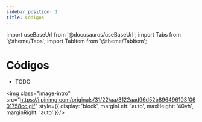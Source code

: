 ```yaml
---
sidebar_position: 1
title: Códigos
---
```


import useBaseUrl from '@docusaurus/useBaseUrl';
import Tabs from '@theme/Tabs';
import TabItem from '@theme/TabItem';

# Códigos

- TODO

<img class="image-intro" src="https://i.pinimg.com/originals/31/22/aa/3122aad96d52b896496103f0601758cc.gif" style={{ display: 'block', marginLeft: 'auto', maxHeight: '40vh', marginRight: 'auto' }}/>